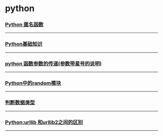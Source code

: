 python
======

### [Python 匿名函数](anonymous)

---

### [Python基础知识](base)

---

### [python 函数参数的传递(参数带星号的说明)](parameter)

---

### [Python中的random模块](random)

---

### [判断数据类型](type)

---

### [Python:urllib 和urllib2之间的区别](urllib-urllib2)

---
